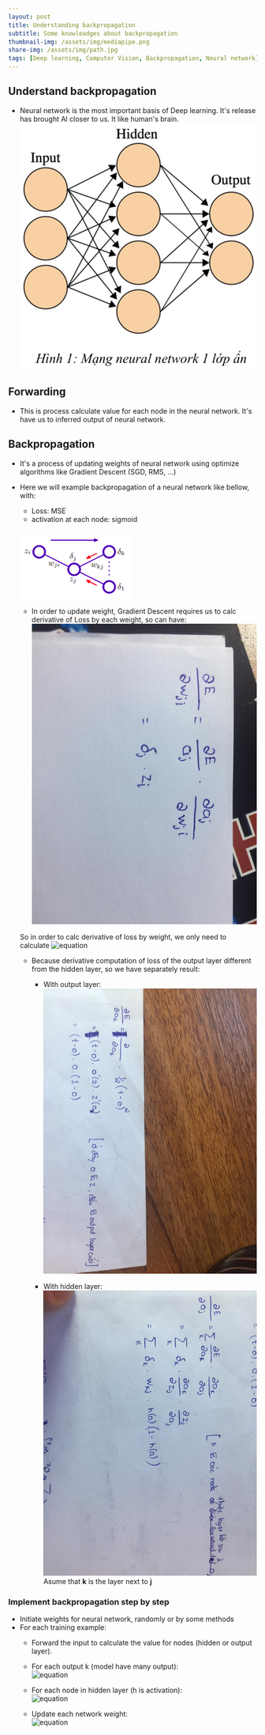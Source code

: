 ```yaml
---
layout: post
title: Understanding backpropagation
subtitle: Some knowleadges about backpropagation
thumbnail-img: /assets/img/mediapipe.png
share-img: /assets/img/path.jpg
tags: [Deep learning, Computer Vision, Backpropagation, Neural network]
---
```


## Understand backpropagation
- Neural network is the most important basis of Deep learning. It's release has brought AI closer to us. It like human's brain.
![](../assets/img/neural_network.png)

## Forwarding 
- This is process calculate value for each node in the neural network. It's have us to inferred output of neural network. 

## Backpropagation
- It's a process of updating weights of neural network using optimize algorithms like Gradient Descent (SGD, RMS, ...)
- Here we will example backpropagation of a neural network like bellow, with:
    - Loss: MSE
    - activation at each node: sigmoid  

    ![](../assets/img/backprob.png)


    - In order to update weight, Gradient Descent requires us to calc derivative of Loss by each weight, so can have:
    ![](../assets/img/backprob1.jpg)
    
    So in order to calc derivative of loss by weight, we only need to calculate ![equation](https://latex.codecogs.com/png.image?\dpi{110}&space;\bg_red&space;\inline&space;\delta&space;_{j}) 

    - Because derivative computation of loss of the output layer different from the hidden layer, so we have separately result:
        - With output layer:  
        ![](../assets/img/backprob2.jpg)

        - With hidden layer:
        ![](../assets/img/backprob3.jpg)
        Asume that **k** is the layer next to **j**
### Implement backpropagation step by step
- Initiate weights for neural network, randomly or by some methods
- For each training example:
    - Forward the input to calculate the value for nodes (hidden or output layer).
    - For each output k (model have many output):   
    ![equation](https://latex.codecogs.com/png.image?\dpi{110}&space;\bg_red&space;\inline&space;\delta&space;_{k}&space;=&space;o&space;*&space;(1-o)&space;*&space;(t-o))
    - For each node in hidden layer (h is activation):  
    ![equation](https://latex.codecogs.com/png.image?\dpi{110}&space;\bg_red&space;\inline&space;\delta&space;_{j}&space;=&space;\sum_{k}^{}&space;\delta&space;_{k}&space;*&space;w_{kj}&space;*&space;h'(a&space;_{j}))

    - Update each network weight:  
    ![equation](https://latex.codecogs.com/png.image?\dpi{110}&space;\bg_red&space;\inline&space;w&space;_{ji}&space;<-&space;w&space;_{ji}&space;&plus;&space;\eta&space;&space;*&space;\delta&space;_{j}&space;*&space;z&space;_{j})